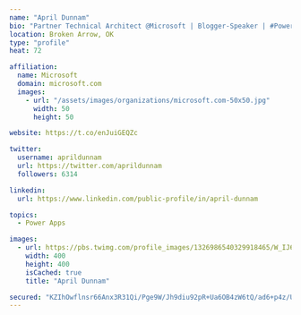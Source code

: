 ```yaml
---
name: "April Dunnam"
bio: "Partner Technical Architect @Microsoft | Blogger-Speaker | #PowerApps, #PowerAutomate, #Office365, #SharePoint | #WIT | #Karaoke Queen"
location: Broken Arrow, OK
type: "profile"
heat: 72

affiliation:
  name: Microsoft
  domain: microsoft.com
  images:
    - url: "/assets/images/organizations/microsoft.com-50x50.jpg"
      width: 50
      height: 50

website: https://t.co/enJuiGEQZc

twitter:
  username: aprildunnam
  url: https://twitter.com/aprildunnam
  followers: 6314

linkedin:
  url: https://www.linkedin.com/public-profile/in/april-dunnam

topics:
  - Power Apps

images:
  - url: https://pbs.twimg.com/profile_images/1326986540329918465/W_IJ6Ih2_400x400.jpg
    width: 400
    height: 400
    isCached: true
    title: "April Dunnam"

secured: "KZIhOwflnsr66Anx3R31Qi/Pge9W/Jh9diu92pR+Ua6OB4zW6tQ/ad6+p4z/UnKGg1pVFwIn35CLX23HCVG+W5nNMtepsyaXhlB/xoOxUGbSIQ1DlG9AOqgAI/NeMx2wBc0ysWdiKgQzVdyhSyUXqv285keYgC6/AqSqCW7p4FrO+mWyD+gC20X1W+Fu2+ihuHRSb0VCOgQIXc0xATEAedJ93PhsepXl9tKzAaCcYZF/I5GI/tmlr8AXAl/dLK19/OXsBJHl7b3IeXz/0PKfooKAR/YDQBZzTouoqJnvDkb0D1fRUTJ72Hidh9Rnn0fIM7d/J+kNg9HyQ8enAJIBoo9AbKksKG0Fj2Ipo1mnkDPnqyHsp6KsB0FqEe4a6J6DeLM4FCU4yvrLUPG8YytesvQewMezU3/y/n3hWpgQ37E=;1iAF1yh5d9o5ZISZMT6aWA=="
---
```


